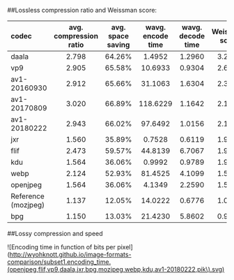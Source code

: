##Lossless compression ratio and Weissman score:

|   codec   |avg. compression ratio|avg. space saving|wavg. encode time|wavg. decode time|Weissman score|
|:----------|:--------------------:|:---------------:|:---------------:|:---------------:|:------------:|
|daala               |  2.798|          64.26%|          1.4952|          1.2960|        3.2145|
|vp9                 |  2.905|          65.58%|         10.6933|          0.9304|        2.6297|
|av1-20160930        |  2.912|          65.66%|         31.1063|          1.6304|        2.3640|
|av1-20170809        |  3.020|          66.89%|        118.6229|          1.1642|        2.1707|
|av1-20180222        |  2.943|          66.02%|         97.6492|          1.0156|        2.1509|
|jxr                 |  1.560|          35.89%|          0.7528|          0.6119|        1.9776|
|flif                |  2.473|          59.57%|         44.8139|          6.7067|        1.9391|
|kdu                 |  1.564|          36.06%|          0.9992|          0.9789|        1.9015|
|webp                |  2.124|          52.93%|         81.4525|          4.1099|        1.5775|
|openjpeg            |  1.564|          36.06%|          4.1349|          2.2590|        1.5771|
|Reference (mozjpeg) |  1.137|          12.05%|         14.0222|          0.6776|        1.0000|
|bpg                 |  1.150|          13.03%|         21.4230|          5.8602|        0.9682|


##Lossy compression and speed

![Encoding time in function of bits per pixel](http://wyohknott.github.io/image-formats-comparison/subset1.encoding_time.(openjpeg,flif,vp9,daala,jxr,bpg,mozjpeg,webp,kdu,av1-20180222,pik\).svg)